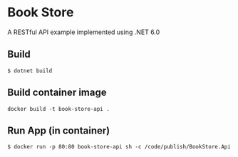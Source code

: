 # Book Store

A RESTful API example implemented using .NET 6.0

## Build

```
$ dotnet build
```

## Build container image

```
docker build -t book-store-api .
```

## Run App (in container)
```
$ docker run -p 80:80 book-store-api sh -c /code/publish/BookStore.Api
```
